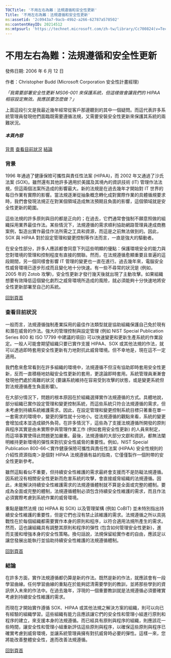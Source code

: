 ```yaml
---
TOCTitle: '不用左右為難：法規遵循和安全性更新'
Title: '不用左右為難：法規遵循和安全性更新'
ms:assetid: '2c0943a7-9acb-49b2-a266-62787a578502'
ms:contentKeyID: 20214512
ms:mtpsurl: 'https://technet.microsoft.com/zh-tw/library/Cc700824(v=TechNet.10)'
---
```


不用左右為難：法規遵循和安全性更新
==================================

發佈日期: 2006 年 6 月 12 日

作者：Christopher Budd (Microsoft Corporation 安全性計畫經理)

*「我需要部署安全性更新 MS06-001 來保護系統，但這樣做會讓我們的 HIPAA 相容設定無效。我應該要怎麼做？」*

上面這段引文是我最近幾年經常從客戶那邊聽到的其中一個疑問。而這代表許多系統管理員發現他們面臨既需要遵循法規，又需要安裝安全性更新來保護其系統的兩難狀況。

##### 本頁內容

[](#ecaa)[背景](#ecaa)
[](#ebaa)[查看目前狀況](#ebaa)
[](#eaaa)[結論](#eaaa)

### 背景

1996 年通過了健康保險可攜性與責任性法案 (HIPAA)，而 2002 年又通過了沙氏法案 (SOX)。雖然還有其他許多適用於美國及其境內的資訊技術 (IT) 管理作法法規，但這兩個法案所造成的影響最大。新的法規是在過去幾年才開始對 IT 世界的每日作業有實際的影響。當法規逐漸從抽象概念轉化成對實際作業的具體循規要求時，我們會發現法規正在對某個領域造成無法預期且負面的影響，這個領域就是安全性更新的範圍。

這些法規的許多原則與目的都是正向的；在過去，它們通常會強制不願意照做的組織採用業界最佳作法。某些情況下，法規遵循的需求順利協助網路管理員達成商務案例，製造出實作最佳作法所需之工具和資源，而這是之前無法做到的。因此，SOX 與 HIPAA 對於設定管理和變更控制等作法而言，一直是強大的驅動者。

在安全性部分，許多人應該都會同意下列這些明顯的優點：保護環境安全的能力與您對環境的管理和控制程度有直接的關聯。然而，在法規遵循愈顯重要且普遍的這段期間，另一個同樣會影響 IT 管理的變更也一直在進行。過去幾年來，電腦安全性威脅環境已逐步形成而且變化地十分快速。有一些不尋常的狀況是 (例如，2005 年的 Zotob 攻擊)，安全性更新才發行幾天後就出現了主動攻擊。如果組織想要有效降低這個變化劇烈之威脅環境所造成的風險，就必須能夠十分快速地將安全性更新部署至自己的系統。

[](#mainsection)[回到頁首](#mainsection)

### 查看目前狀況

一般而言，法規遵循強制產業採用的最佳作法類型就是協助組織保護自己免於現有和潛在威脅的作法。強大的管理控制與設定管理 (例如 NIST Special Publication Series 800 和 ISO 17799 中建議的項目) 可以快速變更和更新生產系統的作業設定。一般人可能會期望組織只要已實作支援 HIPAA、SOX 或其他法規的作法，就可以透過即時套用安全性更新有力地對抗此威脅環境。但不幸地是，現在這不一定適用。

我們愈來愈常看到在許多組織的環境中，法規遵循不但沒有協助即時套用安全性更新，反而一直積極地妨礙安全性更新的套用，更遑論即時套用。系統管理員漸漸會發現他們處於兩難的狀況 (要讓系統維持在容易受到攻擊的狀態，或是變更系統但對法規遵循產生負面影響)。

在大部分情況下，問題的根本原因在於組織選擇實作法規遵循的方式。具體地說，部分組織已實作設定管理和變更控制系統，而這些系統只符合法規遵循的需求，但未考慮到持續系統維護需求。因此，在設定管理和變更控制系統目標只著重在單一一套需求的環境中，變更的彈性就十分地小。從法規遵循的觀點來看，系統的變更會增加成本並造成額外負荷。在許多情況下，這些為了支援法規遵循所開發的原則與程序其實是由未實際參與管理作業工作 (例如套用安全性更新) 的人員來制定，而這項事實使得此問題更加嚴重。最後，法規遵循的大部分文獻和資訊，都無法闡明維持更新環境的彈性來對抗安全性威脅的重要性。例如，NIST Special Publication 800-66＜實作健康保險可攜性與責任性法案 (HIPAA) 安全性規則的介紹性資源指南＞是個對 HIPAA 法規遵循有益的指南，它僅僅製作一個附帶的安全性更新參考。

雖然這點看似不重要，但持續安全性維護的需求最終會支援而不是防礙法規遵循。因系統沒有相關安全性更新而危害系統的攻擊，會直接威脅組織的法規遵循。因此，未能解決持續安全性維護需求的法規遵循體制就不算是全面或完整的體制。要成為全面或完整的體制，法規遵循體制必須包含持續安全性維護的需求，而且作法必須實際考慮到系統作業的威脅環境。

重點是雖然法規 (如 HIPAA 和 SOX) 以及管理架構 (例如 CoBIT) 並未特別指出持續安全性維護的重要性，但是它們也沒有禁止該維護的需求。法規遵循之所以具挑戰性在於每個組織都需要實作本身的原則和程序，以符合適用法規所產生的需求。然而，這也讓組織具有調整其原則和程序的彈性 (包含如何管理安全性更新)，進而支援和增強本身的安全性策略。換句話說，法規保留給實作者的自由，應該足以讓您發展出能執行並協助持續安全性維護的法規遵循體制。

[](#mainsection)[回到頁首](#mainsection)

### 結論

在許多方面，實作法規遵循都仍算是新的作法。既然是新的作法，就應該會有一段學習曲線。任何學習曲線的重點在於能夠認清需要學到的教訓，並將那些學到的資訊併入未來的作法中。在過去幾年，浮現的一個重要教訓就是法規遵循必須要確實考慮到持續安全性維護的需求。

而現在才開始實作遵循 SOX、HIPAA 或其他法規之解決方案的組織，則可以向已有經驗的組織學習。這些組織有能力且應該讓它們的安全性和管理小組進行原則和程序的建立，來支援本身的法規遵循。而已經具有原則與程序的組織，則應該花一些時間，讓安全性和管理小組重新評估這些原則與程序，以確保這些原則與程序已確實考慮到威脅環境，並讓系統管理員擁有對抗威脅時必要的彈性。這樣一來，您將能改善整體安全性，進而改善法規遵循。

[](#mainsection)[回到頁首](#mainsection)
